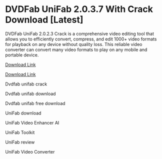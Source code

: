 # DVDFab UniFab 2.0.3.7 With Crack Download [Latest]

DVDFab UniFab 2.0.2.3 Crack is a comprehensive video editing tool that allows you to efficiently convert, compress, and edit 1000+ video formats for playback on any device without quality loss. This reliable video converter can convert many video formats to play on any mobile and portable device.

<a href="https://techfull.org/download-link/">Download Link</a>

<a href="https://techfull.org/download-link/">Download Link</a>

Dvdfab unifab crack

Dvdfab unifab download

Dvdfab unifab free download

UniFab download

UniFab Video Enhancer AI

UniFab Toolkit

UniFab review

UniFab Video Converter
